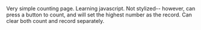 Very simple counting page. Learning javascript.
Not stylized-- however, can press a button to count, and will set the highest number as the record. Can clear both count and record separately. 
